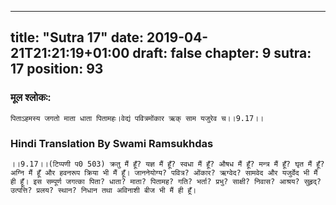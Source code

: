 
---
title: "Sutra 17"
date: 2019-04-21T21:21:19+01:00
draft: false
chapter: 9
sutra: 17
position: 93
---
### मूल श्लोकः:
```
पिताऽहमस्य जगतो माता धाता पितामहः।वेद्यं पवित्रमोंकार ऋक् साम यजुरेव च।।9.17।।

```

### Hindi Translation By Swami Ramsukhdas
```
।।9.17।।(टिप्पणी प0 503) क्रतु मैं हूँ? यज्ञ मैं हूँ? स्वधा मैं हूँ? औषध मैं हूँ? मन्त्र मैं हूँ? घृत मैं हूँ? अग्नि मैं हूँ और हवनरूप क्रिया भी मैं हूँ। जाननेयोग्य? पवित्र? ओंकार? ऋग्वेद? सामवेद और यजुर्वेद भी मैं ही हूँ। इस सम्पूर्ण जगत्का पिता? धाता? माता? पितामह? गति? भर्ता? प्रभु? साक्षी? निवास? आश्रय? सुहृद्? उत्पत्ति? प्रलय? स्थान? निधान तथा अविनाशी बीज भी मैं ही हूँ।

```

